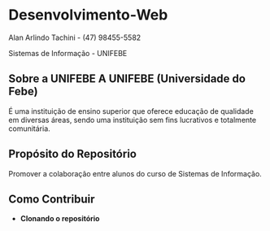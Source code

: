 # Desenvolvimento-Web

Alan Arlindo Tachini - (47) 98455-5582 

Sistemas de Informação - UNIFEBE 

## Sobre a UNIFEBE A UNIFEBE (Universidade do Febe) 
É uma instituição de ensino superior que oferece educação de qualidade em diversas áreas, sendo uma instituição sem fins lucrativos e totalmente comunitária. 

## Propósito do Repositório 
Promover a colaboração entre alunos do curso de Sistemas de Informação. 

## Como Contribuir 
- **Clonando o repositório**
